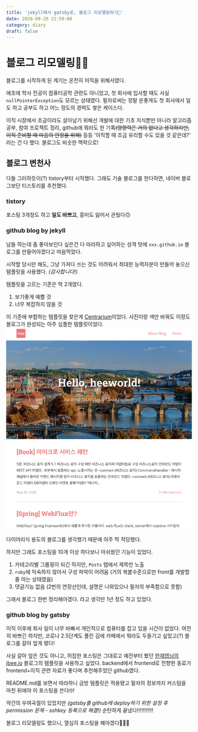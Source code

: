 ```yaml
---
title: 'jekyll에서 gatsby로, 블로그 리모델링하기🥳'
date: 2020-09-20 22:59:00
category: diary
draft: false
---
```


# 블로그 리모델링👷🏻‍
블로그를 시작하게 된 계기는 온전히 이직을 위해서였다.

애초에 학사 전공이 컴퓨터공학 관련도 아니었고, 첫 회사에 입사할 때도 사실 `nullPointerException`도 모르는 상태였다. 필자로써는 정말 운좋게도 첫 회사에서 일도 하고 공부도 하고 어느 정도의 경력도 쌓은 케이스다.

이직 시장에서 조금이라도 살아남기 위해선 개발에 대한 기초 지식뿐만 아니라 알고리즘 공부, 참여 프로젝트 정리, github에 뭐라도 한 기록~~(영향력은 거의 없다고 생각하지만, 이직 준비할 때 마음의 안정을 위해)~~ 등등 '이직할 때 조금 유리할 수도 있을 것 같은데?' 라는 건 다 했다. 블로그도 비슷한 맥락으로!


## 블로그 변천사
다들 그러하듯이(?) tistory부터 시작했다. 그래도 기술 블로그를 한다하면, 네이버 블로그보단 티스토리를 추천했다.

### tistory
포스팅 3개정도 하고 **일도 바쁘고**, 흥미도 잃어서 관뒀다🙃


### github blog by jekyll
남들 하는데 좀 좋아보인다 싶은건 다 따라하고 싶어하는 성격 탓에 `xxx.github.io` 블로그를 만들어야겠다고 마음먹었다.

시작할 당시만 해도, 그냥 가져다 쓰는 것도 어려워서 최대한 능력자분이 만들어 놓으신 템플릿을 사용했다. _(감사합니다!)_

템플릿을 고르는 기준은 딱 2개였다.

1. 보기좋게 예쁠 것
2. 너무 복잡하지 않을 것

이 기준에 부합하는 템플릿을 찾은게 [Centrarium](http://bencentra.com/centrarium/)이었다. 사진이랑 색만 바꿔도 이정도 블로그가 완성되는 아주 심플한 템플릿이었다.
![](./images/pre-blog.png)

다이어리식 용도의 블로그를 생각했기 때문에 아주 딱 적당했다.

하지만 그래도 포스팅을 10개 이상 하다보니 아쉬웠던 기능이 있었다.
1. 카테고리별 그룹핑이 되긴 하지만, `Posts` 탭에서 제목만 노출
2. `ruby`에 익숙하지 않아서 구성 파악이 어려움 (거의 복붙수준으로만 front를 개발할 줄 아는 상태였음)
3. 댓글기능 없음 (2번의 연장선인데, 설명은 나와있으나 필자의 부족함으로 못함)


그래서 블로그 한번 정리해야겠다. 라고 생각만 1년 정도 하고 있었다.


### github blog by gatsby
이직 이후에 회사 일이 너무 바빠서 개인적으로 컴퓨터를 잡고 있을 시간이 없었다. 여전히 바쁘긴 하지만, 코로나 2.5단계도 풀린 김에 카페에서 뭐라도 두들기고 싶었고(?) 블로그를 갈아 엎게 됐다!

사실 갈아 엎은 것도 아니고, 허접한 포스팅은 그대로고 예전부터 봤던 [한재엽님의 jbee.io](https://jbee.io) 블로그의 템플릿을 사용하고 싶었다. backend에서 frontend로 전향한 동료가 frontend+이직 관련 자료가 좋다며 추천해주었던 github였다.

README.md를 보면서 따라하니 금방 템플릿은 적용됐고 필자의 정보까지 커스텀을 마친 뒤에야 이 포스팅을 쓴다🤓!

약간의 우여곡절이 있었지만 _(gatsby를 github에 deploy하기 위한 설정 후 permission 문제 - sshkey 등록으로 해결!)_ 순탄하게 끝냈다!!!!!!!!!!!


블로그 리모델링도 했으니, 열심히 포스팅을 해야겠다🥰🥰🥰

<br/>
